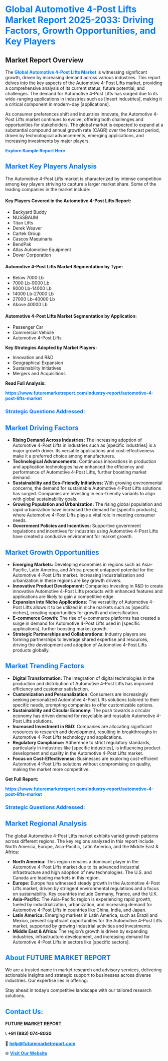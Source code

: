 <h1 style="color: #007BFF;">Global Automotive 4-Post Lifts Market Report 2025-2033: Driving Factors, Growth Opportunities, and Key Players</h1>

<section id="overview">
<h2>Market Report Overview</h2>
<p>The <a href="https://www.futuremarketreport.com/industry-report/automotive-4-post-lifts-market" style="color: #007BFF; text-decoration: none;"><strong>Global Automotive 4-Post Lifts Market</strong></a> is witnessing significant growth, driven by increasing demand across various industries. This report delves into the key aspects of the Automotive 4-Post Lifts market, providing a comprehensive analysis of its current status, future potential, and challenges. The demand for Automotive 4-Post Lifts has surged due to its wide-ranging applications in industries such as [insert industries], making it a critical component in modern-day [applications].</p>
<p>As consumer preferences shift and industries innovate, the Automotive 4-Post Lifts market continues to evolve, offering both challenges and opportunities for stakeholders. The global market is expected to expand at a substantial compound annual growth rate (CAGR) over the forecast period, driven by technological advancements, emerging applications, and increasing investments by major players.</p>
</section>

<section id="overview">
<p><a href="https://www.futuremarketreport.com/request-sample/reportId=128457" style="color: #007BFF; text-decoration: none;"><strong>Explore Sample Report Here</strong></a></p>
</section>

<section id="key-players">
<h2 style="color: #007BFF;">Market Key Players Analysis</h2>
<p>The Automotive 4-Post Lifts market is characterized by intense competition among key players striving to capture a larger market share. Some of the leading companies in the market include:</p>
<h4>Key Players Covered in the Automotive 4-Post Lifts Report:</h4>
<ul><li>Backyard Buddy</li><li>NUSSBAUM</li><li>Titan Lifts</li><li>Derek Weaver</li><li>Cartek Group</li><li>Cascos Maquinaria</li><li>BendPak</li><li>Atlas Automotive Equipment</li><li>Dover Corporation</li></ul>
<h4>Automotive 4-Post Lifts Market Segmentation by Type:</h4>
<ul><li>Below 7000 Lb</li><li>7000 Lb-9000 Lb</li><li>9000 Lb-14000 Lb</li><li>14000 Lb-27000 Lb</li><li>27000 Lb-40000 Lb</li><li>Above 40000 Lb</li></ul>

<h4>Automotive 4-Post Lifts Market Segmentation by Application:</h4>
<ul><li>Passenger Car</li><li>Commercial Vehicle</li><li>Automotive 4-Post Lifts</li></ul>
<p><strong>Key Strategies Adopted by Market Players:</strong></p>
<ul>
<li>Innovation and R&D</li>
<li>Geographical Expansion</li>
<li>Sustainability Initiatives</li>
<li>Mergers and Acquisitions</li>
</ul>
</section>

<section>
<p><strong>Read Full Analysis: </strong></p><a href="https://www.futuremarketreport.com/industry-report/automotive-4-post-lifts-market" style="color: #007BFF; text-decoration: none;"><strong>https://www.futuremarketreport.com/industry-report/automotive-4-post-lifts-market</strong></a>
<h3 style="color: #007BFF;">Strategic Questions Addressed:</h3>
</section>

<section id="driving-factors">
<h2 style="color: #007BFF;">Market Driving Factors</h2>
<ul>
<li><strong>Rising Demand Across Industries:</strong> The increasing adoption of Automotive 4-Post Lifts in industries such as [specific industries] is a major growth driver. Its versatile applications and cost-effectiveness make it a preferred choice among manufacturers.</li>
<li><strong>Technological Advancements:</strong> Continuous innovations in production and application technologies have enhanced the efficiency and performance of Automotive 4-Post Lifts, further boosting market demand.</li>
<li><strong>Sustainability and Eco-Friendly Initiatives:</strong> With growing environmental concerns, the demand for sustainable Automotive 4-Post Lifts solutions has surged. Companies are investing in eco-friendly variants to align with global sustainability goals.</li>
<li><strong>Growing Population and Urbanization:</strong> The rising global population and rapid urbanization have increased the demand for [specific products], where Automotive 4-Post Lifts plays a vital role in meeting consumer needs.</li>
<li><strong>Government Policies and Incentives:</strong> Supportive government regulations and incentives for industries using Automotive 4-Post Lifts have created a conducive environment for market growth.</li>
</ul>
</section>

<section id="growth-opportunities">
<h2 style="color: #007BFF;">Market Growth Opportunities</h2>
<ul>
<li><strong>Emerging Markets:</strong> Developing economies in regions such as Asia-Pacific, Latin America, and Africa present untapped potential for the Automotive 4-Post Lifts market. Increasing industrialization and urbanization in these regions are key growth drivers.</li>
<li><strong>Innovative Product Development:</strong> Companies investing in R&D to create innovative Automotive 4-Post Lifts products with enhanced features and applications are likely to gain a competitive edge.</li>
<li><strong>Expansion into Niche Applications:</strong> The versatility of Automotive 4-Post Lifts allows it to be utilized in niche markets such as [specific niches], creating opportunities for growth and diversification.</li>
<li><strong>E-commerce Growth:</strong> The rise of e-commerce platforms has created a surge in demand for Automotive 4-Post Lifts used in [specific applications], further boosting market growth.</li>
<li><strong>Strategic Partnerships and Collaborations:</strong> Industry players are forming partnerships to leverage shared expertise and resources, driving the development and adoption of Automotive 4-Post Lifts products globally.</li>
</ul>
</section>

<section id="trending-factors">
<h2 style="color: #007BFF;">Market Trending Factors</h2>
<ul>
<li><strong>Digital Transformation:</strong> The integration of digital technologies in the production and distribution of Automotive 4-Post Lifts has improved efficiency and customer satisfaction.</li>
<li><strong>Customization and Personalization:</strong> Consumers are increasingly seeking personalized Automotive 4-Post Lifts solutions tailored to their specific needs, prompting companies to offer customizable options.</li>
<li><strong>Sustainability and Circular Economy:</strong> The push towards a circular economy has driven demand for recyclable and reusable Automotive 4-Post Lifts solutions.</li>
<li><strong>Increased Investment in R&D:</strong> Companies are allocating significant resources to research and development, resulting in breakthroughs in Automotive 4-Post Lifts technology and applications.</li>
<li><strong>Regulatory Compliance:</strong> Adherence to strict regulatory standards, particularly in industries like [specific industries], is influencing product development and quality in the Automotive 4-Post Lifts market.</li>
<li><strong>Focus on Cost-Effectiveness:</strong> Businesses are exploring cost-efficient Automotive 4-Post Lifts solutions without compromising on quality, making the market more competitive.</li>
</ul>
</section>

<section>
<p><strong>Get Full Report: </strong></p><a href="https://www.futuremarketreport.com/industry-report/automotive-4-post-lifts-market" style="color: #007BFF; text-decoration: none;"><strong>https://www.futuremarketreport.com/industry-report/automotive-4-post-lifts-market</strong></a>
<h3 style="color: #007BFF;">Strategic Questions Addressed:</h3>
</section>


<section id="regional-analysis">
<h2 style="color: #007BFF;">Market Regional Analysis</h2>
<p>The global Automotive 4-Post Lifts market exhibits varied growth patterns across different regions. The key regions analyzed in this report include North America, Europe, Asia-Pacific, Latin America, and the Middle East & Africa:</p>
<ul>
<li><strong>North America:</strong> This region remains a dominant player in the Automotive 4-Post Lifts market due to its advanced industrial infrastructure and high adoption of new technologies. The U.S. and Canada are leading markets in this region.</li>
<li><strong>Europe:</strong> Europe has witnessed steady growth in the Automotive 4-Post Lifts market, driven by stringent environmental regulations and a focus on sustainability. Key countries include Germany, France, and the U.K.</li>
<li><strong>Asia-Pacific:</strong> The Asia-Pacific region is experiencing rapid growth, fueled by industrialization, urbanization, and increasing demand for Automotive 4-Post Lifts in countries like China, India, and Japan.</li>
<li><strong>Latin America:</strong> Emerging markets in Latin America, such as Brazil and Mexico, present significant opportunities for the Automotive 4-Post Lifts market, supported by growing industrial activities and investments.</li>
<li><strong>Middle East & Africa:</strong> The region’s growth is driven by expanding industries, infrastructure development, and increasing demand for Automotive 4-Post Lifts in sectors like [specific sectors].</li>
</ul>
</section>

<footer>
<h2 style="color: #007BFF;">About FUTURE MARKET REPORT</h2>
<p>We are a trusted name in market research and advisory services, delivering actionable insights and strategic support to businesses across diverse industries. Our expertise lies in offering:</p>

<p>Stay ahead in today’s competitive landscape with our tailored research solutions.</p>

<h2 style="color: #007BFF;">Contact Us:</h2>
<p><strong>FUTURE MARKET REPORT</strong></p>
<p>📞 <strong>+91 (883) 074-8030</strong></p>
<p>📧 <strong><a href="mailto:help@futuremarketreport.com" style="color: #007BFF;">help@futuremarketreport.com</a></strong></p>
<p>🌐 <strong><a href="https://www.futuremarketreport.com/" style="color: #007BFF;">Visit Our Website</a></strong></p>
</footer>